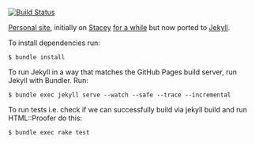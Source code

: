 [![Build Status](https://travis-ci.org/itskingori/itskingori.github.io.svg?branch=master)](https://travis-ci.org/itskingori/itskingori.github.io)

[Personal site][1], initially on [Stacey][2] [for a while][4] but now ported to [Jekyll][5].

To install dependencies run:

```console
$ bundle install
```

To run Jekyll in a way that matches the GitHub Pages build server, run Jekyll
with Bundler. Run:

```console
$ bundle exec jekyll serve --watch --safe --trace --incremental
```

To run tests i.e. check if we can successfully build via jekyll build and run
HTML::Proofer do this:

```console
$ bundle exec rake test
```

[1]: http://kingori.co
[2]: http://staceyapp.com/
[3]: http://feeds.feedburner.com/kingorico
[4]: https://github.com/itskingori/kingori.co/tree/on-stacey
[5]: http://jekyllrb.com/
